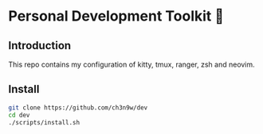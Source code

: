 # Personal Development Toolkit 📡

## Introduction

This repo contains my configuration of kitty, tmux, ranger, zsh and neovim.

## Install

```bash
git clone https://github.com/ch3n9w/dev
cd dev
./scripts/install.sh
```

